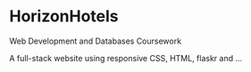 # HorizonHotels
Web Development and Databases Coursework

A full-stack website using responsive CSS, HTML, flaskr and ...
